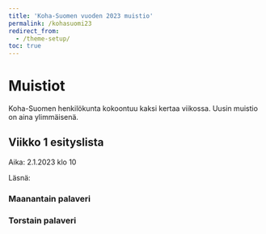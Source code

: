 ```yaml
---
title: 'Koha-Suomen vuoden 2023 muistio'
permalink: /kohasuomi23
redirect_from:
  - /theme-setup/
toc: true
---
```


# Muistiot

Koha-Suomen henkilökunta kokoontuu kaksi kertaa viikossa. Uusin muistio on aina ylimmäisenä.

## Viikko 1 esityslista

Aika: 2.1.2023 klo 10

Läsnä:

### Maanantain palaveri

### Torstain palaveri
